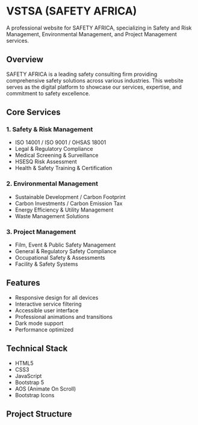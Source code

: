 # VSTSA (SAFETY AFRICA)

A professional website for SAFETY AFRICA, specializing in Safety and Risk Management, Environmental Management, and Project Management services.

## Overview

SAFETY AFRICA is a leading safety consulting firm providing comprehensive safety solutions across various industries. This website serves as the digital platform to showcase our services, expertise, and commitment to safety excellence.

## Core Services

### 1. Safety & Risk Management
- ISO 14001 / ISO 9001 / OHSAS 18001
- Legal & Regulatory Compliance
- Medical Screening & Surveillance
- HSESQ Risk Assessment
- Health & Safety Training & Certification

### 2. Environmental Management
- Sustainable Development / Carbon Footprint
- Carbon Investments / Carbon Emission Tax
- Energy Efficiency & Utility Management
- Waste Management Solutions

### 3. Project Management
- Film, Event & Public Safety Management
- General & Regulatory Safety Compliance
- Occupational Safety & Assessments
- Facility & Safety Systems

## Features

- Responsive design for all devices
- Interactive service filtering
- Accessible user interface
- Professional animations and transitions
- Dark mode support
- Performance optimized

## Technical Stack

- HTML5
- CSS3
- JavaScript
- Bootstrap 5
- AOS (Animate On Scroll)
- Bootstrap Icons

## Project Structure
